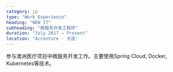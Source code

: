 ```yaml
---
category: jp
type: "Work Experience"
heading: "NEW IT"
subheading: "微服务开发工程师"
duration: "July 2017 – Present"
location: "Accenture - 大连"
---
```


参与澳洲医疗项目中微服务开发工作。主要使用Spring Cloud, Docker, Kubernetes等技术。
